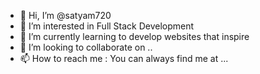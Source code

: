 - 👋 Hi, I’m @satyam720
- 👀 I’m interested in Full Stack Development
- 🌱 I’m currently learning to develop websites that inspire
- 💞️ I’m looking to collaborate on ..
- 📫 How to reach me : You can always find me at ...

<!---
satyam720/satyam720 is a ✨ special ✨ repository because its `README.md` (this file) appears on your GitHub profile.
You can click the Preview link to take a look at your changes.
--->
